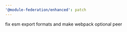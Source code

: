 ```yaml
---
'@module-federation/enhanced': patch
---
```


fix esm export formats and make webpack optional peer

